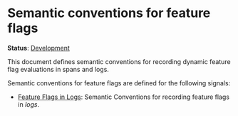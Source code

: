 <!--- Hugo front matter used to generate the website version of this page:
linkTitle: Feature flags
--->

# Semantic conventions for feature flags

**Status**: [Development][DocumentStatus]

This document defines semantic conventions for recording dynamic feature flag
evaluations in spans and logs.

Semantic conventions for feature flags are defined for the following signals:

* [Feature Flags in Logs](feature-flags-logs.md): Semantic Conventions for recording feature flags in *logs*.

[DocumentStatus]: https://opentelemetry.io/docs/specs/otel/document-status
